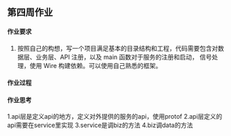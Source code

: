 ## 第四周作业
#### 作业要求
1. 按照自己的构想，写一个项目满足基本的目录结构和工程，代码需要包含对数据层、业务层、API 注册，以及 main 函数对于服务的注册和启动，
信号处理，使用 Wire 构建依赖。可以使用自己熟悉的框架。

#### 作业过程

#### 作业思考
1.api层是定义api的地方，定义对外提供的服务的api，使用protof
2.api层定义的api需要在service里实现
3.service是调biz的方法
4.biz调data的方法